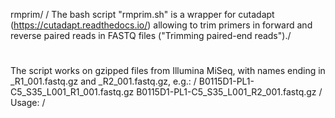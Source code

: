 rmprim/
/
The bash script "rmprim.sh" is a wrapper for cutadapt (https://cutadapt.readthedocs.io/) allowing to trim primers in forward and reverse paired reads in FASTQ files ("Trimming paired-end reads")./
#
The script works on gzipped files from Illumina MiSeq, with names ending in _R1_001.fastq.gz and _R2_001.fastq.gz, e.g.: /
B0115D1-PL1-C5_S35_L001_R1_001.fastq.gz
B0115D1-PL1-C5_S35_L001_R2_001.fastq.gz
/
Usage: /


